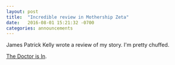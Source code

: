 ```yaml
---
layout: post
title:  "Incredible review in Mothership Zeta"
date:   2016-08-01 15:21:32 -0700
categories: announcements
---
```


James Patrick Kelly wrote a review of my story. I'm pretty chuffed.  

[The Doctor is In](/assets/storydoctor.doc).
